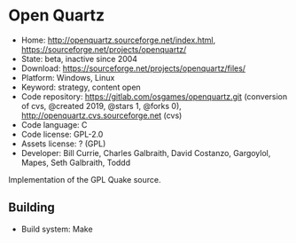 # Open Quartz

- Home: http://openquartz.sourceforge.net/index.html, https://sourceforge.net/projects/openquartz/
- State: beta, inactive since 2004
- Download: https://sourceforge.net/projects/openquartz/files/
- Platform: Windows, Linux
- Keyword: strategy, content open
- Code repository: https://gitlab.com/osgames/openquartz.git (conversion of cvs, @created 2019, @stars 1, @forks 0), http://openquartz.cvs.sourceforge.net (cvs)
- Code language: C
- Code license: GPL-2.0
- Assets license: ? (GPL)
- Developer: Bill Currie, Charles Galbraith, David Costanzo, Gargoylol, Mapes, Seth Galbraith, Toddd

Implementation of the GPL Quake source.

## Building

- Build system: Make

